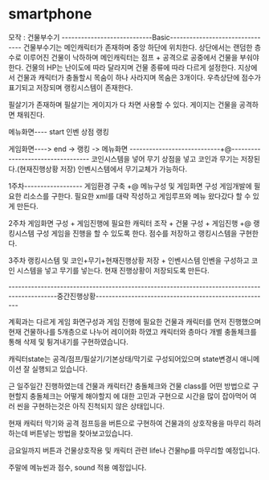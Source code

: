 # smartphone

모작 : 건물부수기
----------------------------Basic--------------------------------
건물부수기는 메인캐릭터가 존재하며 중앙 하단에 위치한다. 상단에서는 랜덤한 층수로 이루어진
건물이 낙하하며 메인캐릭터는 점프 + 공격으로 공중에서 건물을 부숴야 한다.
건물의 HP는 난이도에 따라 달라지며 건물 종류에 따라 다르게 설정한다.
지상에서 건물과 캐릭터가 충돌할시 목숨이 하나 사라지며 목숨은 3개이다.
우측상단에 점수가 표기되고 저장되며 랭킹시스템이 존재한다.

필살기가 존재하며 필살기는 게이지가 다 차면 사용할 수 있다. 게이지는 건물을 공격하면 채워진다.

메뉴화면----
start
인벤
상점
랭킹

게임화면----> end -> 랭킹 -> 메뉴화면
----------------------------+@----------------------------------
코인시스템을 넣어 무기 상점을 넣고 코인과 무기는 저장된다.(현재진행상황 저장)
인벤시스템에서 무기교체가 가능하다.

1주차------------------
게임환경 구축 +@ 메뉴구성 및 게임화면 구성
게임개발에 필요한 리소스를 구한다.
필요한 xml를 대략 작성하고 게임루프와 메뉴 왔다갔다 할 수 있게 만든다.

2주차
게임화면 구성 + 게임진행에 필요한 캐릭터 조작 + 건물 구성 + 게임진행 +@ 랭킹시스템 구성
게임을 진행을 할 수 있도록 한다.
점수를 저장하고 랭킹시스템을 구현한다.

3주차
랭킹시스템 및 코인+무기+현재진행상황 저장 + 인벤시스템
인벤을 구성하고 코인 시스템을 넣고 무기를 넣는다.
현재 진행상황이 저장되도록 만든다.

---------------------------------------------------------------------------------------------중간진행상황------------------------------------------------------

계획과는 다르게 게임 화면구성과 게임 진행에 필요한 건물과 캐릭터를 먼저 진행했으며 현재
건물하나를 5개층으로 나누어 레이어화 하였고 캐릭터와 층마다 개별 충돌체크를 통해 삭제 및 튕겨내기를 구현하였습니다.

캐릭터state는 공격/점프/필살기/기본상태/막기로 구성되어있으며 state변경시 애니메이션 잘 실행되고 있습니다.

근 일주일간 진행하였는데 건물과 캐릭터간 충돌체크와 건물 class를 어떤 방법으로 구현할지 충돌체크는 어떻게 해야할지
에 대한 고민과 구현으로 시간을 많이 잡아먹어 여러 씬을 구현하는것은 아직 진척되지 않은 상태입니다.

현재 캐릭터 막기와 공격 점프등을 버튼으로 구현하여 건물과의 상호작용을 마무리 하려하는데 버튼넣는 방법을 찾아보고있습니다.

금요일까지 버튼과 건물상호작용 및 캐릭터 관련 life나 건물hp를 마무리할 예정입니다.

주말에 메뉴씬과 점수, sound 적용 예정입니다.



